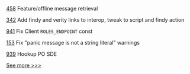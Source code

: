 
[458](https://github.com/hyperledger/aries-framework-javascript/pull/458) Feature/offline message retrieval

[342](https://github.com/hyperledger/aries-agent-test-harness/pull/342) Add findy and verity links to interop, tweak to script and findy action

[941](https://github.com/hyperledger/grid/pull/941) Fix Client `ROLES_ENDPOINT` const

[153](https://github.com/hyperledger/sawtooth-sabre/pull/153) Fix "panic message is not a string literal" warnings

[939](https://github.com/hyperledger/grid/pull/939) Hookup PO SDE


[See more >>>](https://start-here.hyperledger.org/pull-requests)
